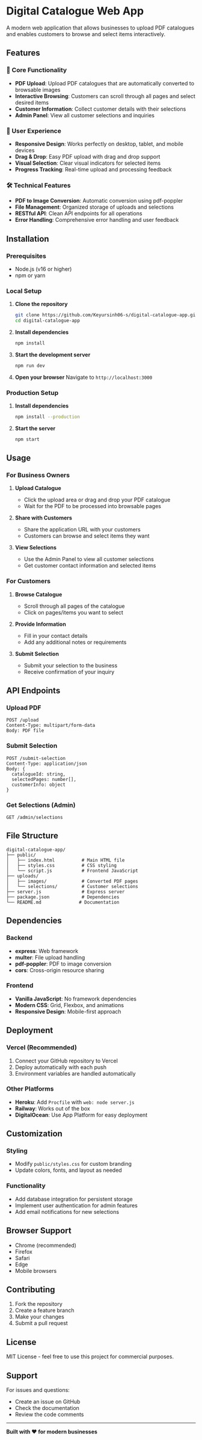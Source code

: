 # Digital Catalogue Web App

A modern web application that allows businesses to upload PDF catalogues and enables customers to browse and select items interactively.

## Features

### 🚀 Core Functionality
- **PDF Upload**: Upload PDF catalogues that are automatically converted to browsable images
- **Interactive Browsing**: Customers can scroll through all pages and select desired items
- **Customer Information**: Collect customer details with their selections
- **Admin Panel**: View all customer selections and inquiries

### 🎨 User Experience
- **Responsive Design**: Works perfectly on desktop, tablet, and mobile devices
- **Drag & Drop**: Easy PDF upload with drag and drop support
- **Visual Selection**: Clear visual indicators for selected items
- **Progress Tracking**: Real-time upload and processing feedback

### 🛠 Technical Features
- **PDF to Image Conversion**: Automatic conversion using pdf-poppler
- **File Management**: Organized storage of uploads and selections
- **RESTful API**: Clean API endpoints for all operations
- **Error Handling**: Comprehensive error handling and user feedback

## Installation

### Prerequisites
- Node.js (v16 or higher)
- npm or yarn

### Local Setup

1. **Clone the repository**
   ```bash
   git clone https://github.com/Keyursinh06-s/digital-catalogue-app.git
   cd digital-catalogue-app
   ```

2. **Install dependencies**
   ```bash
   npm install
   ```

3. **Start the development server**
   ```bash
   npm run dev
   ```

4. **Open your browser**
   Navigate to `http://localhost:3000`

### Production Setup

1. **Install dependencies**
   ```bash
   npm install --production
   ```

2. **Start the server**
   ```bash
   npm start
   ```

## Usage

### For Business Owners

1. **Upload Catalogue**
   - Click the upload area or drag and drop your PDF catalogue
   - Wait for the PDF to be processed into browsable pages

2. **Share with Customers**
   - Share the application URL with your customers
   - Customers can browse and select items they want

3. **View Selections**
   - Use the Admin Panel to view all customer selections
   - Get customer contact information and selected items

### For Customers

1. **Browse Catalogue**
   - Scroll through all pages of the catalogue
   - Click on pages/items you want to select

2. **Provide Information**
   - Fill in your contact details
   - Add any additional notes or requirements

3. **Submit Selection**
   - Submit your selection to the business
   - Receive confirmation of your inquiry

## API Endpoints

### Upload PDF
```
POST /upload
Content-Type: multipart/form-data
Body: PDF file
```

### Submit Selection
```
POST /submit-selection
Content-Type: application/json
Body: {
  catalogueId: string,
  selectedPages: number[],
  customerInfo: object
}
```

### Get Selections (Admin)
```
GET /admin/selections
```

## File Structure

```
digital-catalogue-app/
├── public/
│   ├── index.html          # Main HTML file
│   ├── styles.css          # CSS styling
│   └── script.js           # Frontend JavaScript
├── uploads/
│   ├── images/             # Converted PDF pages
│   └── selections/         # Customer selections
├── server.js               # Express server
├── package.json            # Dependencies
└── README.md              # Documentation
```

## Dependencies

### Backend
- **express**: Web framework
- **multer**: File upload handling
- **pdf-poppler**: PDF to image conversion
- **cors**: Cross-origin resource sharing

### Frontend
- **Vanilla JavaScript**: No framework dependencies
- **Modern CSS**: Grid, Flexbox, and animations
- **Responsive Design**: Mobile-first approach

## Deployment

### Vercel (Recommended)
1. Connect your GitHub repository to Vercel
2. Deploy automatically with each push
3. Environment variables are handled automatically

### Other Platforms
- **Heroku**: Add `Procfile` with `web: node server.js`
- **Railway**: Works out of the box
- **DigitalOcean**: Use App Platform for easy deployment

## Customization

### Styling
- Modify `public/styles.css` for custom branding
- Update colors, fonts, and layout as needed

### Functionality
- Add database integration for persistent storage
- Implement user authentication for admin features
- Add email notifications for new selections

## Browser Support

- Chrome (recommended)
- Firefox
- Safari
- Edge
- Mobile browsers

## Contributing

1. Fork the repository
2. Create a feature branch
3. Make your changes
4. Submit a pull request

## License

MIT License - feel free to use this project for commercial purposes.

## Support

For issues and questions:
- Create an issue on GitHub
- Check the documentation
- Review the code comments

---

**Built with ❤️ for modern businesses**